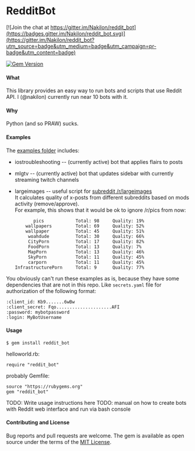 # RedditBot

[![Join the chat at https://gitter.im/Nakilon/reddit_bot](https://badges.gitter.im/Nakilon/reddit_bot.svg)](https://gitter.im/Nakilon/reddit_bot?utm_source=badge&utm_medium=badge&utm_campaign=pr-badge&utm_content=badge)

[![Gem Version](https://badge.fury.io/rb/reddit_bot.svg)](http://badge.fury.io/rb/mll)  

#### What

This library provides an easy way to run bots and scripts that use Reddit API.
I (@nakilon) currently run near 10 bots with it.

#### Why

Python (and so PRAW) sucks.

#### Examples

The [examples folder](examples) includes:

* iostroubleshooting -- (currently active) bot that applies flairs to posts
* mlgtv -- (currently active) bot that updates sidebar with currently streaming twitch channels
* largeimages -- useful script for [subreddit /r/largeimages](https://reddit.com/r/largeimages/top)  
  It calculates quality of x-posts from different subreddits based on mods activity (remove/approve).  
  For example, this shows that it would be ok to ignore /r/pics from now:

             pics            Total: 98     Quality: 19%   
          wallpapers         Total: 69     Quality: 52%   
          wallpaper          Total: 45     Quality: 51%   
           woahdude          Total: 30     Quality: 66%   
           CityPorn          Total: 17     Quality: 82%   
           FoodPorn          Total: 13     Quality: 7%    
           MapPorn           Total: 13     Quality: 46%   
           SkyPorn           Total: 11     Quality: 45%   
           carporn           Total: 11     Quality: 45%   
      InfrastructurePorn     Total: 9      Quality: 77%   
                                                       
You obviously can't run these examples as is, because they have some dependencies that are not in this repo. Like `secrets.yaml` file for authorization of the following format:

    :client_id: Kb9.......6wBw
    :client_secret: Fqo.....................AFI
    :password: mybotpassword
    :login: MyBotUsername

#### Usage

    $ gem install reddit_bot

helloworld.rb:

    require "reddit_bot"

probably Gemfile:

    source "https://rubygems.org"
    gem "reddit_bot"

TODO: Write usage instructions here
TODO: manual on how to create bots with Reddit web interface and run via bash console

#### Contributing and License

Bug reports and pull requests are welcome.
The gem is available as open source under the terms of the [MIT License](http://opensource.org/licenses/MIT).
